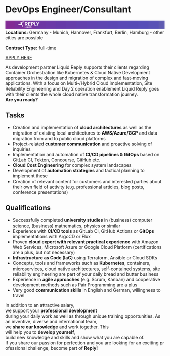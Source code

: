 # **DevOps Engineer/Consultant**
![Liquid Reply](../media/LiquidReply.png)
**Locations:** Germany - Munich, Hannover, Frankfurt, Berlin, Hamburg - other cities are possible

**Contract Type:** full-time

[APPLY HERE](https://join.com/companies/liquidreply/5636476-devops-engineer-consultant-m-f-d)

As development partner Liquid Reply supports their clients regarding Container Orchestration like Kubernetes & Cloud Native Development approaches in the design and migration of complex and fast-moving applications. With a focus on Multi-/Hybrid Cloud implementation, Site Reliability Engineering and Day 2 operation enablement Liquid Reply goes with their clients the whole cloud native transformation journey. **Are you ready?**


## **Tasks**
* Creation and implementation of **cloud architectures** as well as the migration of existing local architectures to **AWS/Azure/GCP** and data migration from and to public cloud platforms
* Project-related **customer communication** and proactive solving of inquiries
* Implementation and automation of **CI/CD pipelines & GitOps** based on GitLab CI, Tekton, Concourse, GitHub etc.
* **Cloud Cost Engineering** for complex system landscapes
* Development of **automation strategies** and tactical planning to implement these
* Creation of relevant content for customers and interested parties about their own field of activity (e.g. professional articles, blog posts, conference presentations)
 

## **Qualifications**
* Successfully completed **university studies** in (business) computer science, (business) mathematics, physics or similar   
* Experience with **CI/CD tools** as GitLab CI, GitHub Actions or **GitOps** implementations with ArgoCD or Flux
* Proven **cloud expert with relevant practical experience** with Amazon Web Services, Microsoft Azure or Google Cloud Platform (certifications are a plus, but not necessary)  
* **Infrastructure as Code (IaC)** using Terraform, Ansible or Cloud SDKs  
* Concepts, tools and frameworks such as **Kubernetes**, containers, microservices, cloud native architectures, self-contained systems, site reliability engineering are part of your daily bread and butter business  
* Experience in **agile approaches** (e.g. Scrum, Kanban) and cooperative development methods such as Pair Programming are a plus  
* Very good **communication skills** in English and German, willingness to travel


In addition to an attractive salary, we support your **professional development** during your daily work as well as through unique training opportunities. As an inventive, diverse and international team, we **share our knowledge** and work together. This will help you to **develop yourself**, build new knowledge and skills and show what you are capable of. If you share our passion for perfection and you are looking for an exciting professional challenge, become part of **Reply!**